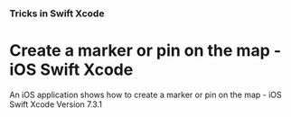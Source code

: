 ### Tricks in Swift Xcode
# Create a marker or pin on the map - iOS Swift Xcode 
An iOS application shows how to create a marker or pin on the map - iOS Swift Xcode Version 7.3.1
